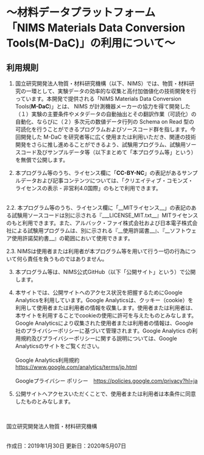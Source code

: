 <h1> ～材料データプラットフォーム<br>
「NIMS Materials Data Conversion Tools(M-DaC)」の利用について～ </h1>

## 利用規則

1. 国立研究開発法人物質・材料研究機構（以下、NIMS）では、物質・材料研究の一環として、実験データの効率的な収集と高付加価値化の技術開発を行っています。本開発で提供される「NIMS Materials Data Conversion Tools(__M-DaC__)」とは、 NIMS が計測機器メーカーの協力を得て開発した（１）実験の主要条件やメタデータの自動抽出とその翻訳作業（可読化）の自動化、ならびに（２）多次元の数値データ行列の Schema on Read 型の可読化を行うことができるプログラムおよびソースコード群を指します。今回開発した M-DaC を研究者等に広く使用または利用いただき、関連の技術開発をさらに推し進めることができるよう、試験用プログラム、試験用ソースコード及びサンプルデータ等（以下まとめて「本プログラム等」という）を無償で公開します。

2. 本プログラム等のうち、ライセンス欄に「__CC-BY-NC__」の表記があるサンプルデータおよび記事コンテンツについては、「クリエイティブ・コモンズ・ライセンスの表示 - 非営利4.0国際」のもとで利用できます。  
<br />
   2.2.  本プログラム等のうち、ライセンス欄に「__MITライセンス__」の表記のある試験用ソースコードは別に示される『___LICENSE_MIT.txt__』MITライセンスのもと利用できます。また、アルバック・ファイ株式会社および日本電子株式会社による試験用プログラムは、別に示される『__使用許諾書__』、『__ソフトウェア使用許諾契約書__』の範囲において使用できます。

   2.3.  NIMSは使用者または利用者が本プログラム等を用いて行う一切の行為について何ら責任を負うものではありません。

3. 本プログラム等は、NIMS公式GitHub（以下「公開サイト」という）で公開します。

4. 本サイトでは、公開サイトへのアクセス状況を把握するためにGoogle Analyticsを利用しています。Google Analyticsは、クッキー（cookie）を利用して使用者または利用者の情報を収集します。使用者または利用者は、本サイトを利用することでcookieの使用に許可を与えたものとみなします。Google Analyticsにより収集された使用者または利用者の情報は、Google社のプライバシーポリシーに基づいて管理されます。Google Analytics の利用規約及びプライバシーポリシーに関する説明については、Google Analyticsのサイトをご覧ください。<br /><br />
   Google Analytics利用規約　<https://www.google.com/analytics/terms/jp.html>​  <br /><br />
   Googleプライバシー ポリシー　<https://policies.google.com/privacy?hl=ja>

5. 公開サイトへアクセスいただくことで、使用者または利用者は本条件に同意したものとみなします。

<br />

国立研究開発法人物質・材料研究機構

<br />
作成日：2019年1月30日  
更新日：2020年5月07日
